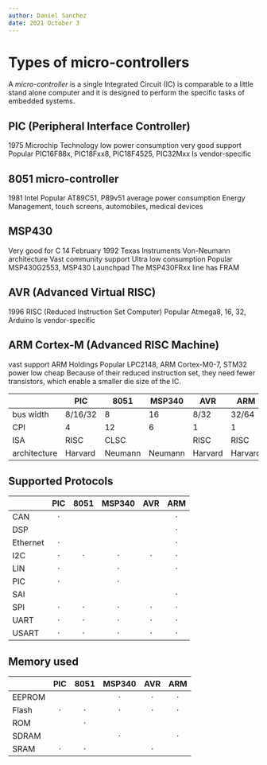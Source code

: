 ```yaml
---
author: Daniel Sanchez
date: 2021 October 3
---
```


# Types of micro-controllers

A *micro-controller* is a single Integrated Circuit (IC) is
comparable to a little stand alone computer and it is
designed to perform the specific tasks of embedded systems.

## PIC (Peripheral Interface Controller)

1975 Microchip Technology
low power consumption
very good support
Popular PIC16F88x, PIC18Fxx8, PIC18F4525, PIC32Mxx
Is vendor-specific

## 8051 micro-controller

1981 Intel
Popular AT89C51, P89v51
average power consumption
Energy Management, touch screens, automobiles, medical
devices

## MSP430

Very good for C
14 February 1992 Texas Instruments Von-Neumann architecture
Vast community support
Ultra low consumption
Popular MSP430G2553, MSP430 Launchpad
The MSP430FRxx line has FRAM

## AVR (Advanced Virtual RISC)

1996 RISC (Reduced Instruction Set Computer)
Popular Atmega8, 16, 32, Arduino
Is vendor-specific

## ARM Cortex-M (Advanced RISC Machine)

vast support
ARM Holdings
Popular LPC2148, ARM Cortex-M0-7, STM32
power low cheap
Because of their reduced instruction set, they need fewer
transistors, which enable a smaller die size of the IC.

|               | PIC     | 8051    | MSP340  | AVR     | ARM     |
| :---          | ---     | ---     | ---     | ---     | ---     |
| bus width     | 8/16/32 | 8       | 16      | 8/32    | 32/64   |
| CPI           | 4       | 12      | 6       | 1       | 1       |
| ISA           | RISC    | CLSC    |         | RISC    | RISC    |
| architecture  | Harvard | Neumann | Neumann | Harvard | Harvard |

## Supported Protocols

|         | PIC   | 8051  | MSP340| AVR   | ARM   |
| :---    | :---: | :---: | :---: | :---: | :---: |
| CAN     | ·     |       |       |       | ·     |
| DSP     |       |       |       |       | ·     |
| Ethernet| ·     |       |       |       | ·     |
| I2C     | ·     | ·     | ·     | ·     | ·     |
| LIN     | ·     |       | ·     |       | ·     |
| PIC     | ·     |       | ·     |       |       |
| SAI     |       |       |       |       | ·     |
| SPI     | ·     | ·     | ·     | ·     | ·     |
| UART    | ·     | ·     | ·     | ·     | ·     |
| USART   | ·     | ·     | ·     | ·     | ·     |

## Memory used

|        | PIC   | 8051  | MSP340| AVR   | ARM   |
| :---   | :---: | :---: | :---: | :---: | :---: |
| EEPROM |       |       | ·     | ·     | ·     |
| Flash  | ·     | ·     | ·     | ·     | ·     |
| ROM    |       | ·     |       |       |       |
| SDRAM  |       |       | ·     |       | ·     |
| SRAM   | ·     | ·     |       | ·     |       |
